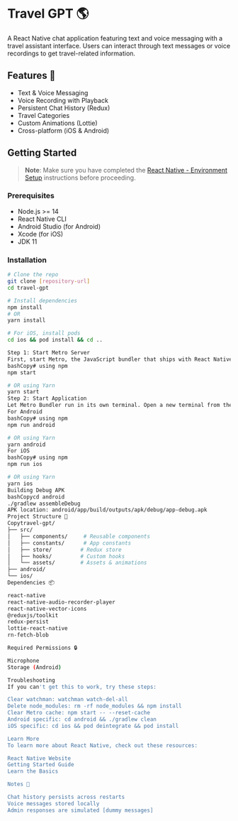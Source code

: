 # Travel GPT 🌎

A React Native chat application featuring text and voice messaging with a travel assistant interface. Users can interact through text messages or voice recordings to get travel-related information.

## Features 🚀

- Text & Voice Messaging
- Voice Recording with Playback
- Persistent Chat History (Redux)
- Travel Categories
- Custom Animations (Lottie)
- Cross-platform (iOS & Android)

## Getting Started

> **Note**: Make sure you have completed the [React Native - Environment Setup](https://reactnative.dev/docs/environment-setup) instructions before proceeding.

### Prerequisites

- Node.js >= 14
- React Native CLI
- Android Studio (for Android)
- Xcode (for iOS)
- JDK 11

### Installation

```bash
# Clone the repo
git clone [repository-url]
cd travel-gpt

# Install dependencies
npm install
# OR
yarn install

# For iOS, install pods
cd ios && pod install && cd ..

Step 1: Start Metro Server
First, start Metro, the JavaScript bundler that ships with React Native.
bashCopy# using npm
npm start

# OR using Yarn
yarn start
Step 2: Start Application
Let Metro Bundler run in its own terminal. Open a new terminal from the root of your project. Run the following command to start your Android or iOS app:
For Android
bashCopy# using npm
npm run android

# OR using Yarn
yarn android
For iOS
bashCopy# using npm
npm run ios

# OR using Yarn
yarn ios
Building Debug APK
bashCopycd android
./gradlew assembleDebug
APK location: android/app/build/outputs/apk/debug/app-debug.apk
Project Structure 📁
Copytravel-gpt/
├── src/
│   ├── components/     # Reusable components
│   ├── constants/      # App constants
│   ├── store/         # Redux store
│   ├── hooks/         # Custom hooks
│   └── assets/        # Assets & animations
├── android/
└── ios/
Dependencies 📦

react-native
react-native-audio-recorder-player
react-native-vector-icons
@reduxjs/toolkit
redux-persist
lottie-react-native
rn-fetch-blob

Required Permissions 🔒

Microphone
Storage (Android)

Troubleshooting
If you can't get this to work, try these steps:

Clear watchman: watchman watch-del-all
Delete node_modules: rm -rf node_modules && npm install
Clear Metro cache: npm start -- --reset-cache
Android specific: cd android && ./gradlew clean
iOS specific: cd ios && pod deintegrate && pod install

Learn More
To learn more about React Native, check out these resources:

React Native Website
Getting Started Guide
Learn the Basics

Notes 📝

Chat history persists across restarts
Voice messages stored locally
Admin responses are simulated [dummy messages]
```
